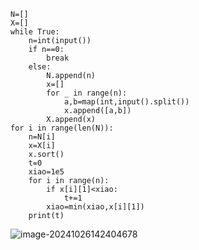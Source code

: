 ```
N=[]
X=[]
while True:
    n=int(input())
    if n==0:
        break
    else:
        N.append(n)
        x=[]
        for _ in range(n):
            a,b=map(int,input().split())
            x.append([a,b])
        X.append(x)
for i in range(len(N)):
    n=N[i]
    x=X[i]
    x.sort()
    t=0
    xiao=1e5
    for i in range(n):
        if x[i][1]<xiao:
            t+=1
        xiao=min(xiao,x[i][1])
    print(t)
```

![image-20241026142404678](C:\Users\huawei\AppData\Roaming\Typora\typora-user-images\image-20241026142404678.png)